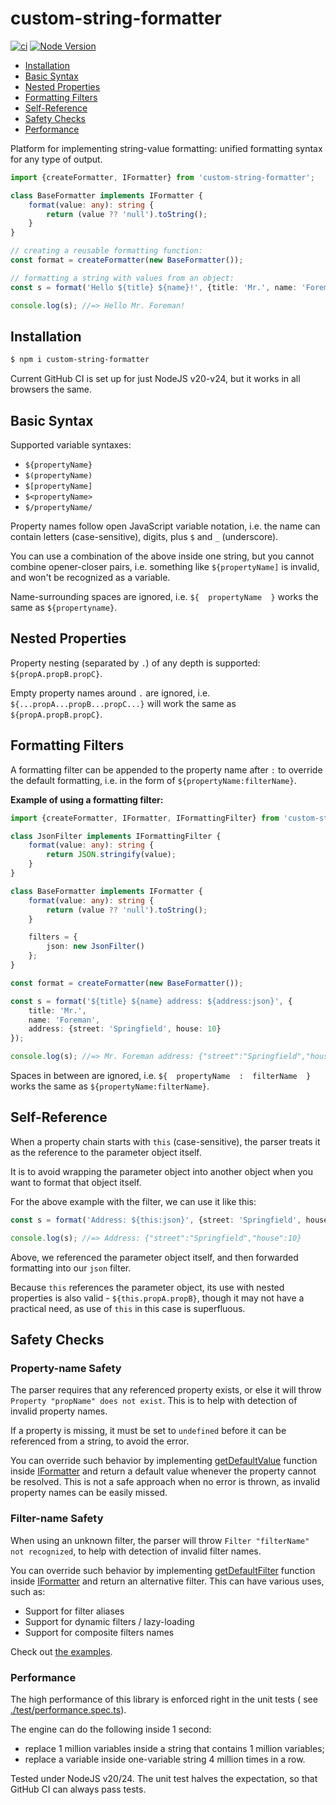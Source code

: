 # custom-string-formatter

[![ci](https://github.com/vitaly-t/custom-string-formatter/actions/workflows/ci.yml/badge.svg)](https://github.com/vitaly-t/custom-string-formatter/actions/workflows/ci.yml)
[![Node Version](https://img.shields.io/badge/nodejs-20%20--%2024-green.svg?logo=node.js&style=flat)](https://nodejs.org)

* [Installation](#installation)
* [Basic Syntax](#basic-syntax)
* [Nested Properties](#nested-properties)
* [Formatting Filters](#formatting-filters)
* [Self-Reference](#self-reference)
* [Safety Checks](#safety-checks)
* [Performance](#performance)

Platform for implementing string-value formatting: unified formatting syntax for any type of output.

```ts
import {createFormatter, IFormatter} from 'custom-string-formatter';

class BaseFormatter implements IFormatter {
    format(value: any): string {
        return (value ?? 'null').toString();
    }
}

// creating a reusable formatting function:
const format = createFormatter(new BaseFormatter());

// formatting a string with values from an object:
const s = format('Hello ${title} ${name}!', {title: 'Mr.', name: 'Foreman'});

console.log(s); //=> Hello Mr. Foreman!
```

## Installation

```sh
$ npm i custom-string-formatter
```

Current GitHub CI is set up for just NodeJS v20-v24, but it works in all browsers the same.

## Basic Syntax

Supported variable syntaxes:

* `${propertyName}`
* `$(propertyName)`
* `$[propertyName]`
* `$<propertyName>`
* `$/propertyName/`

Property names follow open JavaScript variable notation, i.e. the name can contain letters (case-sensitive),
digits, plus `$` and `_` (underscore).

You can use a combination of the above inside one string, but you cannot combine opener-closer pairs, i.e.
something like `${propertyName]` is invalid, and won't be recognized as a variable.

Name-surrounding spaces are ignored, i.e. `${  propertyName  }` works the same as `${propertyname}`.

## Nested Properties

Property nesting (separated by `.`) of any depth is supported: `${propA.propB.propC}`.

Empty property names around `.` are ignored, i.e. `${...propA...propB...propC...}` will work
the same as `${propA.propB.propC}`.

## Formatting Filters

A formatting filter can be appended to the property name after `:` to override the default formatting, i.e.
in the form of `${propertyName:filterName}`.

**Example of using a formatting filter:**

```ts
import {createFormatter, IFormatter, IFormattingFilter} from 'custom-string-formatter';

class JsonFilter implements IFormattingFilter {
    format(value: any): string {
        return JSON.stringify(value);
    }
}

class BaseFormatter implements IFormatter {
    format(value: any): string {
        return (value ?? 'null').toString();
    }

    filters = {
        json: new JsonFilter()
    };
}

const format = createFormatter(new BaseFormatter());

const s = format('${title} ${name} address: ${address:json}', {
    title: 'Mr.',
    name: 'Foreman',
    address: {street: 'Springfield', house: 10}
});

console.log(s); //=> Mr. Foreman address: {"street":"Springfield","house":10}
```

Spaces in between are ignored, i.e. `${  propertyName  :  filterName  }` works the same as `${propertyName:filterName}`.

## Self-Reference

When a property chain starts with `this` (case-sensitive), the parser treats it as the reference to the parameter object
itself.

It is to avoid wrapping the parameter object into another object when you want to format that object itself.

For the above example with the filter, we can use it like this:

```ts
const s = format('Address: ${this:json}', {street: 'Springfield', house: 10});

console.log(s); //=> Address: {"street":"Springfield","house":10}
```

Above, we referenced the parameter object itself, and then forwarded formatting into our `json` filter.

Because `this` references the parameter object, its use with nested properties is also valid - `${this.propA.propB}`,
though it may not have a practical need, as use of `this` in this case is superfluous.

## Safety Checks

### Property-name Safety

The parser requires that any referenced property exists, or else it will throw `Property "propName" does not exist`.
This is to help with detection of invalid property names.

If a property is missing, it must be set to `undefined` before it can be referenced from a string, to avoid the error.

You can override such behavior by implementing [getDefaultValue] function inside [IFormatter] and return
a default value whenever the property cannot be resolved. This is not a safe approach when no error is thrown,
as invalid property names can be easily missed.

### Filter-name Safety

When using an unknown filter, the parser will throw `Filter "filterName" not recognized`, to help with detection
of invalid filter names.

You can override such behavior by implementing [getDefaultFilter] function inside [IFormatter] and return
an alternative filter. This can have various uses, such as:

* Support for filter aliases
* Support for dynamic filters / lazy-loading
* Support for composite filters names

Check out [the examples](./examples).

### Performance

The high performance of this library is enforced right in the unit tests (
see [./test/performance.spec.ts](./test/performance.spec.ts)).

The engine can do the following inside 1 second:

- replace 1 million variables inside a string that contains 1 million variables;
- replace a variable inside one-variable string 4 million times in a row.

Tested under NodeJS v20/24. The unit test halves the expectation, so that GitHub CI can always pass tests.

[IFormatter]:https://github.com/vitaly-t/custom-string-formatter/blob/main/src/protocol.ts#L14

[getDefaultValue]:https://github.com/vitaly-t/custom-string-formatter/blob/main/src/protocol.ts#L32

[getDefaultFilter]:https://github.com/vitaly-t/custom-string-formatter/blob/main/src/protocol.ts#L56
